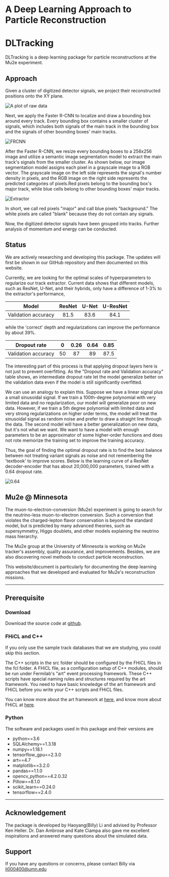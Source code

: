 # A Deep Learning Approach to Particle Reconstruction

# DLTracking
DLTracking is a deep learning package for particle reconstructions at the Mu2e
experiment.

## Approach
Given a cluster of digitized detector signals, we project their reconstructed positions onto the XY plane.

![A plot of raw data](pictures/FRCNN_raw.png)

Next, we apply the Faster R-CNN to localize and draw a bounding box around every track. Every bounding box contains a smaller cluster of signals, which includes both signals of the main track in the bounding box and the signals of other bounding boxes' main tracks.

![FRCNN](pictures/FRCNN.png)

After the Faster R-CNN, we resize every bounding boxes to a 256x256 image and utilize a semantic image segmentation model to extract the main track's signals from the smaller cluster. As shown below, our image segmentation model assigns each pixel in a grayscale image to a RGB vector. The grayscale image on the left side represents the signal's number density in pixels, and the RGB image on the right side represents the predicted categories of pixels.Red pixels belong to the bounding box's major track, while blue cells belong to other bounding boxes' major tracks.

![Extractor](pictures/Extractor.png)

In short, we call red pixels "major" and call blue pixels "background." The white pixels are called "blank" because they do not contain any signals.

Now, the digitized detector signals have been grouped into tracks. Further analysis of momentum and energy can be conducted.

## Status
We are actively researching and developing this package. The updates will first
be shown in our GitHub repository and then documented on this website.   

Currently, we are looking for the optimal scales of hyperparameters to regularize our
track extractor. Current data shows that different models, such as
ResNet, U-Net, and their hybrids, only have a difference of 1-3% to the extractor's performance,

|        Model        | ResNet | U-Net | U-ResNet |
|:-------------------:|:------:|:-----:|:--------:|
| Validation accuracy |  81.5  |  83.6 |   84.1   |

while the 'correct' depth and regularizations can improve
the performance by about 39%.   

|     Dropout rate    |  0 | 0.26 | 0.64 | 0.85 |
|:-------------------:|:--:|:----:|:----:|:----:|
| Validation accuracy | 50 |  87  |  89  | 87.5 |

The interesting part of this process is that applying dropout layers here is not just to prevent overfitting. As the "Dropout rate and Validation accuracy" table shows, an intermediate dropout rate let the model generalize better on the validation data even if the model is still significantly overfitted.

We can use an analogy to explain this. Suppose we have a linear signal plus a small sinusoidal signal. If we train a 100th-degree polynomial with very limited data and no regularization, our model will generalize poor on new data. However, if we train a 5th degree polynomial with limited data and very strong regularizations on higher order terms, the model will treat the sinusoidal signal as random noise and prefer to draw a straight line through the data. The second model will have a better generalization on new data, but it's not what we want. We want to have a model with enough parameters to be an approximator of some higher-order functions and does not rote memorize the training set to improve the training accuracy.

Thus, the goal of finding the optimal dropout rate is to find the best balance between not treating variant signals as noise and not remembering the 'textbook' to improve scores. Below is the learning curve of a ResNet decoder-encoder that has about 20,000,000 parameters, trained with a 0.64 dropout rate.

![0.64](pictures/0.64.png)

## Mu2e @ Minnesota

The muon-to-electron-conversion (Mu2e) experiment is going to search for the
neutrino-less muon-to-electron conversion. Such a conversion that violates
the charged-lepton flavor conservation is beyond the standard model, but is
predicted by many advanced theories, such as supersymmetry, Higgs doublets, and other
models explaining the neutrino mass hierarchy.

The Mu2e group at the University of Minnesota is working on Mu2e tracker's
assembly, quality assurance, and improvements. Besides, we are also discovering
 novel methods to conduct particle reconstruction.

This website/document is particularly for documenting the deep learning approaches
that we developed and evaluated for Mu2e's reconstruction missions.

---
## Prerequisite
### Download
Download the source code at [github](https://github.com/billy000400/DLTracking).

### FHiCL and C++
If you only use the sample track databases that we are studying, you could skip
 this section.

The C++ scripts in the src folder should be configured by the FHiCL files in the fcl folder.
A FHiCL file, as a configuration setup of C++ modules, should be run under
Fermilab's "art" event processing framework. These C++ scripts have special naming
rules and structures required by the art framework. You need to have basic
knowledge of the art framework and FHiCL before you write your C++ scripts and
FHiCL files.

You can know more about the art framework at
[here](https://art.fnal.gov/wp-content/uploads/2016/03/art-workbook-v0_91.pdf),
and know more about FHiCL at
[here](https://mu2ewiki.fnal.gov/wiki/FclIntro).



### Python
The software and packages used in this package and their versions are

- python==3.6
- SQLAlchemy==1.3.18
- numpy==1.18.1
- tensorflow_gpu==2.3.0
- art==4.7
- matplotlib==3.2.0
- pandas==1.1.0
- opencv_python==4.2.0.32
- Pillow==8.1.0
- scikit_learn==0.24.0
- tensorflow==2.4.0

---
## Acknowledgement
The package is developed by Haoyang(Billy) Li and advised by Professor
Ken Heller. Dr. Dan Ambrose and Kate Ciampa also gave me excellent inspirations
 and answered many questions about the simulated data.


## Support

If you have any questions or concerns, please contact Billy via li000400@umn.edu
